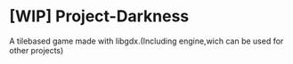 [WIP] Project-Darkness
================

A tilebased game made with libgdx.(Including engine,wich can be used for other projects)
